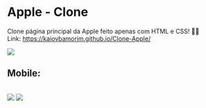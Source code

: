 # Apple - Clone
Clone página principal da Apple feito apenas com HTML e CSS! 🍎🔥
<br>
Link: https://kaiovbamorim.github.io/Clone-Apple/

<img src="https://user-images.githubusercontent.com/108599877/178340630-9a7aac97-ce86-4d6b-a4ad-6bf00cd12731.png">

<h2>Mobile:</h2>
<br>
<div style="display: inline">
  <img src="https://user-images.githubusercontent.com/108599877/178341517-e6cead5a-098b-41f2-bb15-abb4b814b8e4.png" width="calc(100%/2)">
  <img src="https://user-images.githubusercontent.com/108599877/178341584-5049fba4-9099-4afc-b8c2-ba729c0c6ca5.png" width="calc(100%/2)">
</div>

